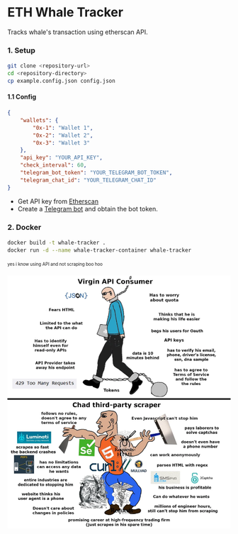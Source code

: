 # ETH Whale Tracker

Tracks whale's transaction using etherscan API. 

### 1. Setup
```bash
git clone <repository-url>
cd <repository-directory>
cp example.config.json config.json
```
#### 1.1 Config
```json
{
    "wallets": {
        "0x-1": "Wallet 1",
        "0x-2": "Wallet 2",
        "0x-3": "Wallet 3"
    },
    "api_key": "YOUR_API_KEY",
    "check_interval": 60,
    "telegram_bot_token": "YOUR_TELEGRAM_BOT_TOKEN",
    "telegram_chat_id": "YOUR_TELEGRAM_CHAT_ID"
}
```

- Get API key from [Etherscan](https://etherscan.io/apis)
- Create a [Telegram bot](https://core.telegram.org/bots/api) and obtain the bot token.


### 2. Docker

```bash
docker build -t whale-tracker .
docker run -d --name whale-tracker-container whale-tracker
```

<sub><sup>yes i know using API and not scraping boo hoo</sup></sub>

![meme](image.png)
